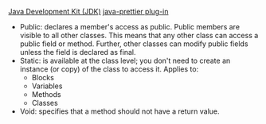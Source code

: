 [Java Development Kit (JDK)](https://www.oracle.com/java/technologies/downloads/#jdk18-windows)
[java-prettier plug-in](https://github.com/jhipster/prettier-java)

- Public: declares a member's access as public. Public members are visible to all other classes. This means that any other class can access a public field or method. Further, other classes can modify public fields unless the field is declared as final.
- Static: is available at the class level; you don't need to create an instance (or copy) of the class to access it. Applies to:
  - Blocks
  - Variables
  - Methods
  - Classes
- Void: specifies that a method should not have a return value.
